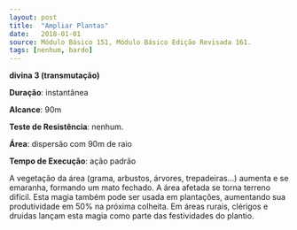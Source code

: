 ```yaml
---
layout: post
title:  "Ampliar Plantas"
date:   2018-01-01
source: Módulo Básico 151, Módulo Básico Edição Revisada 161.
tags: [nenhum, bardo]
---
```


**divina 3 (transmutação)**

**Duração**: instantânea

**Alcance**: 90m

**Teste de Resistência**: nenhum.

**Área**: dispersão com 90m de raio

**Tempo de Execução**: ação padrão

A vegetação da área (grama, arbustos, árvores, trepadeiras...) aumenta e se emaranha, formando um mato fechado. A área afetada se torna terreno difícil.
Esta magia também pode ser usada em plantações, aumentando sua produtividade em 50% na próxima colheita. Em áreas rurais, clérigos e druidas lançam esta magia como parte das festividades do plantio.
